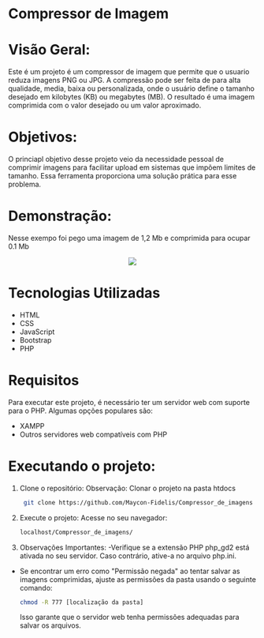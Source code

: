 # Compressor de Imagem  

# Visão Geral:
Este é um projeto é um compressor de imagem que permite que o usuario reduza imagens PNG ou JPG. A compressão pode ser feita de para alta qualidade, media, baixa ou personalizada, onde o usuário define o tamanho desejado em kilobytes (KB) ou megabytes (MB). O resultado é uma imagem comprimida com o valor desejado ou um valor aproximado. 

# Objetivos:
O princiapl objetivo desse projeto veio da necessidade pessoal de comprimir imagens para facilitar upload em sistemas que impõem limites de tamanho. Essa ferramenta proporciona uma solução prática para esse problema.

# Demonstração:
Nesse exempo foi pego uma imagem de 1,2 Mb e comprimida para ocupar 0.1 Mb
<div align="center">
  <img src="https://github.com/user-attachments/assets/7929e0a0-0e7e-46f6-b05b-5a8439cbd2e2">
</div>

# Tecnologias Utilizadas
- HTML
- CSS
- JavaScript
- Bootstrap
- PHP

# Requisitos
Para executar este projeto, é necessário ter um servidor web com suporte para o PHP. Algumas opções populares são:
- XAMPP
- Outros servidores web compatíveis com PHP

# Executando o projeto:

1. Clone o repositório:
    Observação: Clonar o projeto na pasta htdocs
   ```bash
    git clone https://github.com/Maycon-Fidelis/Compressor_de_imagens
    ```
   
2. Execute o projeto:
  Acesse no seu navegador:
   ```bash
   localhost/Compressor_de_imagens/
    ```
3. Observações Importantes:
-Verifique se a extensão PHP php_gd2 está ativada no seu servidor. Caso contrário, ative-a no arquivo php.ini.
- Se encontrar um erro como "Permissão negada" ao tentar salvar as imagens comprimidas, ajuste as permissões da pasta usando o seguinte comando:
   ```bash
   chmod -R 777 [localização da pasta]
    ```
  Isso garante que o servidor web tenha permissões adequadas para salvar os arquivos.
